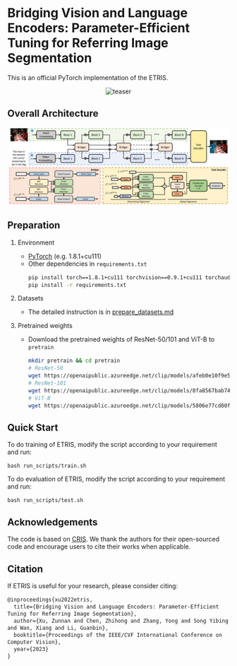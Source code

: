 # Bridging Vision and Language Encoders: Parameter-Efficient Tuning for Referring Image Segmentation

This is an official PyTorch implementation of the ETRIS.


<div align="center" width="300px" height="400px">
<img src="img/demo.gif" alt="teaser" height="280px" />
</div>

## Overall Architecture

<img src="img/arch.png">

## Preparation

1. Environment
    - [PyTorch](www.pytorch.org) (e.g. 1.8.1+cu111)
    - Other dependencies in `requirements.txt`
       ```bash
       pip install torch==1.8.1+cu111 torchvision==0.9.1+cu111 torchaudio==0.8.1 -f https://download.pytorch.org/whl/torch_stable.html
       pip install -r requirements.txt
       ```
2. Datasets
    - The detailed instruction is in [prepare_datasets.md](tools/prepare_datasets.md)

3. Pretrained weights
    - Download the pretrained weights of ResNet-50/101 and ViT-B to `pretrain`
       ```bash
       mkdir pretrain && cd pretrain
       # ResNet-50
       wget https://openaipublic.azureedge.net/clip/models/afeb0e10f9e5a86da6080e35cf09123aca3b358a0c3e3b6c78a7b63bc04b6762/RN50.pt
       # ResNet-101
       wget https://openaipublic.azureedge.net/clip/models/8fa8567bab74a42d41c5915025a8e4538c3bdbe8804a470a72f30b0d94fab599/RN101.pt
       # ViT-B
       wget https://openaipublic.azureedge.net/clip/models/5806e77cd80f8b59890b7e101eabd078d9fb84e6937f9e85e4ecb61988df416f/ViT-B-16.pt
       ```

## Quick Start

To do training of ETRIS, modify the script according to your requirement and run:

```
bash run_scripts/train.sh
```

To do evaluation of ETRIS, modify the script according to your requirement and run:

```
bash run_scripts/test.sh
```

## Acknowledgements
The code is based on [CRIS](https://github.com/DerrickWang005/CRIS.pytorch). We thank the authors for their open-sourced code and encourage users to cite their works when applicable.

## Citation
If ETRIS is useful for your research, please consider citing:
```angular2html
@inproceedings{xu2022etris,
  title={Bridging Vision and Language Encoders: Parameter-Efficient Tuning for Referring Image Segmentation},
  author={Xu, Zunnan and Chen, Zhihong and Zhang, Yong and Song Yibing and Wan, Xiang and Li, Guanbin},
  booktitle={Proceedings of the IEEE/CVF International Conference on Computer Vision},
  year={2023}
}
```
